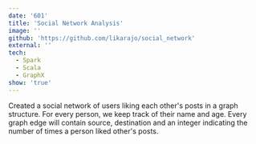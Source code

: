 ```yaml
---
date: '601'
title: 'Social Network Analysis'
image: ''
github: 'https://github.com/likarajo/social_network'
external: ''
tech:
  - Spark
  - Scala
  - GraphX
show: 'true'
---
```


Created a social network of users liking each other's posts in a graph structure. For every person, we keep track of their name and age. Every graph edge will contain source, destination and an integer indicating the number of times a person liked other's posts.